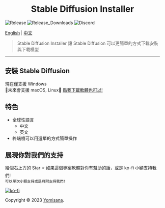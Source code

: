 <h1 align="center">Stable Diffusion Installer</h1>
<p>
  <img alt="Release" src="https://img.shields.io/github/v/release/Yomisana/Stable-Diffusion-Installer.png?" />
  <img alt="Release_Downloads" src="https://img.shields.io/github/downloads/Yomisana/Stable-Diffusion-Installer/total.png?" />
  <img alt="Discord" src="https://img.shields.io/static/v1?&message=Discord&color=5865F2&logo=Discord&logoColor=FFFFFF&label=Mjolnir+Studio" />
</p>

[English](./README.md) | 
[中文](#)

> Stable Diffusion Installer 讓 Stable Diffusion 可以更簡單的方式下載安裝與下載模型

***

## 安裝 Stable Diffusion

現在僅支援 Windows  
🚧未來會支援 macOS, Linux🚧
[點我下載軟體也可以!](https://github.com/Yomisana/stable-diffusion-installer/releases/latest/download/Stable-Diffusion-Installer.exe)

## 特色

- 全球性語言
  - 中文
  - 英文
- 終端機可以用選單的方式簡單操作

## 展現你對我們的支持

給個右上方的 Star ⭐️ 如果這個專案軟體對你有幫助的話，或是 ko-fi 小額支持我們!  
``可以單次小額支持或是月附支持我們!``

[![ko-fi](https://ko-fi.com/img/githubbutton_sm.svg)](https://ko-fi.com/F2F3EIJG8)

Copyright © 2023 [Yomisana](https://dev.yomisana.xyz).

